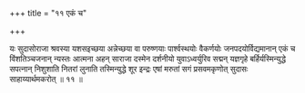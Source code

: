 +++
title = "११ एकं च"

+++

यः सुदासोराजा श्रवस्या यशसइच्छया अन्नेच्छया वा परुष्णयाः पार्श्वस्थयोः वैकर्णयोः जनपदयोर्विद्यमानान् एकं च विंशतिञ्चजनान् न्यस्तः आत्मना अहन् साराजा दस्मेन दर्शनीयो युवाऽध्वर्युरिव सद्मन् यज्ञगृहे बर्हिर्यस्मिन्युद्धे सपत्नान् निशुशाति नितरां लुनाति तस्मिन्युद्धे शूर इन्द्रः एषां मरुतां सगं प्रसवमकृणोत् सुदासः साहाय्यार्थमकरोत् ॥ ११ ॥